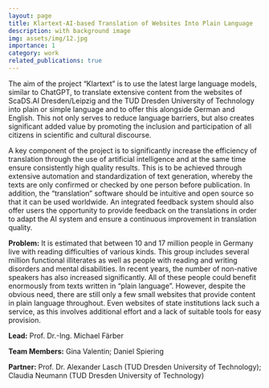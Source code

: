 ```yaml
---
layout: page
title: Klartext-AI-based Translation of Websites Into Plain Language
description: with background image
img: assets/img/12.jpg
importance: 1
category: work
related_publications: true
---
```


The aim of the project “Klartext” is to use the latest large language models, similar to ChatGPT, to translate extensive content from the websites of ScaDS.AI Dresden/Leipzig and the TUD Dresden University of Technology into plain or simple language and to offer this alongside German and English. This not only serves to reduce language barriers, but also creates significant added value by promoting the inclusion and participation of all citizens in scientific and cultural discourse.

A key component of the project is to significantly increase the efficiency of translation through the use of artificial intelligence and at the same time ensure consistently high quality results. This is to be achieved through extensive automation and standardization of text generation, whereby the texts are only confirmed or checked by one person before publication. In addition, the “translation” software should be intuitive and open source so that it can be used worldwide. An integrated feedback system should also offer users the opportunity to provide feedback on the translations in order to adapt the AI system and ensure a continuous improvement in translation quality.

**Problem:**
It is estimated that between 10 and 17 million people in Germany live with reading difficulties of various kinds. This group includes several million functional illiterates as well as people with reading and writing disorders and mental disabilities. In recent years, the number of non-native speakers has also increased significantly. All of these people could benefit enormously from texts written in “plain language”. However, despite the obvious need, there are still only a few small websites that provide content in plain language throughout. Even websites of state institutions lack such a service, as this involves additional effort and a lack of suitable tools for easy provision.

**Lead:**
Prof. Dr.-Ing. Michael Färber

**Team Members:**
Gina Valentin;
Daniel Spiering

**Partner:**
Prof. Dr. Alexander Lasch (TUD Dresden University of Technology);
Claudia Neumann (TUD Dresden University of Technology)

